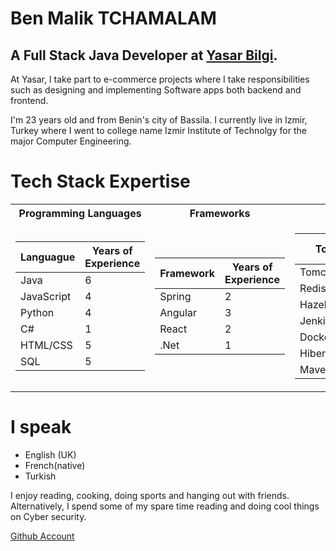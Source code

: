# Ben Malik TCHAMALAM
## A Full Stack Java Developer at [Yasar Bilgi](https://yasarbilgi.com.tr). 
At Yasar, I take part to e-commerce projects where I take responsibilities such as
designing and implementing Software apps both backend and frontend.

I'm 23 years old and from Benin's city of Bassila. I currently live in Izmir, Turkey where I went to college name Izmir Institute of Technolgy
for the major Computer Engineering.
# Tech Stack Expertise

<table>
<tr><th>  Programming Languages </th><th>  Frameworks</th><th>  Tools</th></tr>
<tr><td>
 
 Languague  | Years of Experience
 ------------|--------------------
Java  | 6
JavaScript  | 4
Python| 4
C#| 1
HTML/CSS| 5
 SQL | 5
 
</td>
 <td>

 Framework  | Years of Experience
 ------------|--------------------
 Spring| 2
 Angular| 3
 React | 2
 .Net|1
  
</td>
 <td>

 Tool  | Years of Experience
 ------------|--------------------
 Tomcat| 2
 Redis| 3
 Hazel | 2
 Jenkis|1
 Docker| 2
 Hibernetes|1
 Maven|2
  
</td>
 
 </tr> </table>

# I speak 
* English (UK)
* French(native) 
* Turkish

I enjoy reading, cooking, doing sports and hanging out with friends. Alternatively, I spend some of my spare time reading and doing cool things on Cyber security.

[Github Account](https://github.com/ben-malik)
